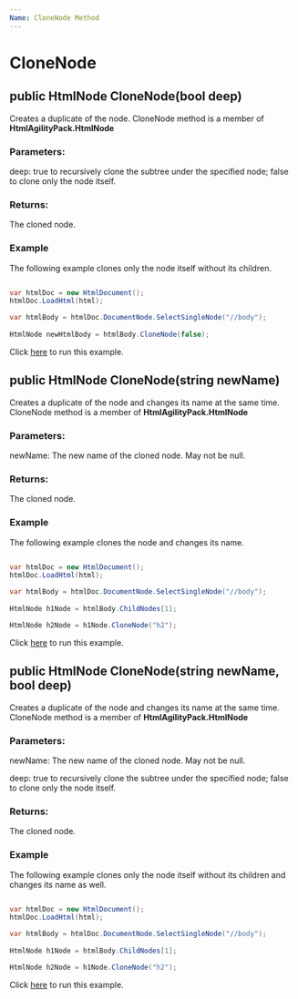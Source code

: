 ```yaml
---
Name: CloneNode Method
---
```


# CloneNode

## public HtmlNode CloneNode(bool deep)

Creates a duplicate of the node. CloneNode method is a member of **HtmlAgilityPack.HtmlNode**

### Parameters:

deep: true to recursively clone the subtree under the specified node; false to clone only the node itself.

### Returns:

The cloned node.

### Example

The following example clones only the node itself without its children.

```csharp

var htmlDoc = new HtmlDocument();
htmlDoc.LoadHtml(html);

var htmlBody = htmlDoc.DocumentNode.SelectSingleNode("//body");
		
HtmlNode newHtmlBody = htmlBody.CloneNode(false);

```

Click [here](https://dotnetfiddle.net/ETUR7Y) to run this example.

## public HtmlNode CloneNode(string newName)

Creates a duplicate of the node and changes its name at the same time. CloneNode method is a member of **HtmlAgilityPack.HtmlNode**

### Parameters:

newName: The new name of the cloned node. May not be null.

### Returns:

The cloned node.

### Example

The following example clones the node and changes its name.

```csharp

var htmlDoc = new HtmlDocument();
htmlDoc.LoadHtml(html);

var htmlBody = htmlDoc.DocumentNode.SelectSingleNode("//body");
		
HtmlNode h1Node = htmlBody.ChildNodes[1];

HtmlNode h2Node = h1Node.CloneNode("h2");

```

Click [here](https://dotnetfiddle.net/2bK3FZ) to run this example.

## public HtmlNode CloneNode(string newName, bool deep)

Creates a duplicate of the node and changes its name at the same time. CloneNode method is a member of **HtmlAgilityPack.HtmlNode**

### Parameters:

newName: The new name of the cloned node. May not be null.

deep: true to recursively clone the subtree under the specified node; false to clone only the node itself.

### Returns:

The cloned node.

### Example

The following example clones only the node itself without its children and changes its name as well.

```csharp

var htmlDoc = new HtmlDocument();
htmlDoc.LoadHtml(html);

var htmlBody = htmlDoc.DocumentNode.SelectSingleNode("//body");
		
HtmlNode h1Node = htmlBody.ChildNodes[1];

HtmlNode h2Node = h1Node.CloneNode("h2");

```

Click [here](https://dotnetfiddle.net/gblMur) to run this example.
